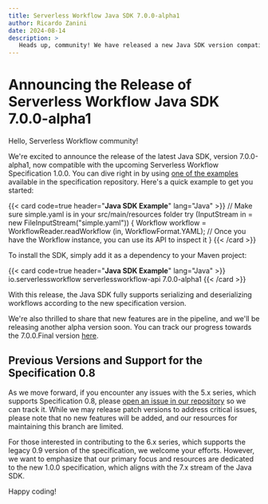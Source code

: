 ```yaml
---
title: Serverless Workflow Java SDK 7.0.0-alpha1
author: Ricardo Zanini
date: 2024-08-14
description: >
   Heads up, community! We have released a new Java SDK version compatible with Specification 1.0.0.
---
```


# Announcing the Release of Serverless Workflow Java SDK 7.0.0-alpha1

Hello, Serverless Workflow community!

We're excited to announce the release of the latest Java SDK, version 7.0.0-alpha1, now compatible with the upcoming Serverless Workflow Specification 1.0.0. You can dive right in by using [one of the examples](https://github.com/serverlessworkflow/specification/tree/main/examples) available in the specification repository. Here's a quick example to get you started:

{{< card code=true header="**Java SDK Example**" lang="Java" >}}
// Make sure simple.yaml is in your src/main/resources folder
try (InputStream in = new FileInputStream("simple.yaml")) {
   Workflow workflow = WorkflowReader.readWorkflow (in, WorkflowFormat.YAML);
    // Once you have the Workflow instance, you can use its API to inspect it
}
{{< /card >}}

To install the SDK, simply add it as a dependency to your Maven project:

{{< card code=true header="**Java SDK Example**" lang="Java" >}}
<dependency>
    <groupId>io.serverlessworkflow</groupId>
    <artifactId>serverlessworkflow-api</artifactId>
    <version>7.0.0-alpha1</version>
</dependency>
{{< /card >}}

With this release, the Java SDK fully supports serializing and deserializing workflows according to the new specification version.

We're also thrilled to share that new features are in the pipeline, and we'll be releasing another alpha version soon. You can track our progress towards the 7.0.0.Final version [here](https://github.com/serverlessworkflow/sdk-java/milestone/1).

## Previous Versions and Support for the Specification 0.8

As we move forward, if you encounter any issues with the 5.x series, which supports Specification 0.8, please [open an issue in our repository](https://github.com/serverlessworkflow/sdk-java/issues) so we can track it. While we may release patch versions to address critical issues, please note that no new features will be added, and our resources for maintaining this branch are limited.

For those interested in contributing to the 6.x series, which supports the legacy 0.9 version of the specification, we welcome your efforts. However, we want to emphasize that our primary focus and resources are dedicated to the new 1.0.0 specification, which aligns with the 7.x stream of the Java SDK.

Happy coding!
